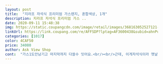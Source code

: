```yaml
---
layout: post 
title:  "지라프 자석식 프리미엄 가스렌지, 혼합색상, 1개" 
description: 지라프 자석식 프리미엄 가스 ..
date: 2020-09-11 15:48:38 
img: https://static.coupangcdn.com/image/retail/images/368163052527121-1624ad71-49e6-4b23-b160-eb9fae666707.jpg 
linkUrl: https://link.coupang.com/re/AFFSDP?lptag=AF3600438&subid=ahnPublicAsk&pageKey=61670031&itemId=211134815&vendorItemId=3501776653&traceid=V0-113-52eee1f55ddccc11 
categories: [1017] 
color: 4CAF50 
price: 34080 
author: Ask View Shop 
cont:  "가스1도안남기고 마지막까지 다쓸수 잇어요.<br/><br/>근데, 이게자석식이라 옛날것처럼 가스고정시키는 레버가없는거죠? 이런거 첨써봐서 조금 당황했어요<br/>깔끔하고 좋네요.<br/> 가격다운할때 사서 더 좋네요.<br/>.<br/>ㅎㅎ<br/>너무 심해서 한 번 교환했는데<br/>다시 온 버너도 또 입구쪽이 안맞아요.<br/>.<br/><br/>다쓰는동안 화력이 내려가지도 않구요.<br/><br/>디자인 충분히 훌륭하고 예뻐요.<br/> 내구성도 나쁘지 않은듯!<br/>또 교환하기 좀 그래서 그냥 사용하려는데<br/>버너가 필요해서 구입하게 되었어요<br/>사진처럼 나사가 계속 빠진채로 잇어요<br/>영 찜찜하네요.<br/><br/>요즘 예쁜 디자인의 버너 많아서<br/>이 버너도 디자인이 괜찮아 구매했는데.<br/>.<br/><br/>자 , 무품, 꺼사려다가 비싼데 내구성떨어진다고하기에, 비슷한거찾다가 이걸로샀구요.<br/><br/>전기레인지가 갑자기 망가졌는데 일주일이나 후에 고칠수있다기에 급하게 주문했어요.<br/> 역시 쿠팡!!<br/>좀 더 비싸게 예쁜 디자인 버너 살까 하다가<br/>화력은 아주... <br/>좋아요... <br/><br/>흠.<br/>.<br/> 부탄가스 넣는 부분이 자꾸 엇갈려?<br/>" 
---
```

